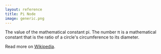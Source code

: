 ```yaml
---
layout: reference
title: Pi Node
image: generic.png
---
```

The value of the mathematical constant pi. The number π is a mathematical constant that is the ratio of a circle's circumference to its diameter.

Read more on [Wikipedia](http://en.wikipedia.org/wiki/Pi_(mathematical_constant)).


